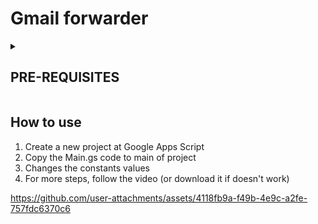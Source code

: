 # Gmail forwarder

<details>
  <summary> <h2>PRE-REQUISITES</h2></summary>
  <li>json file (or pre-defined email array)</li>
  The project accepts json with emails (in drive) OR array file with emails.

  <details>
  <summary>Array</summary>
  To insert manually an email array, you can directly inserts the email array on EMAILSARRAY constant, like:
  <code>const EMAILSARRAY = ["email@gmail.com", "address@gmail.com"];</code>
  </details>
  <details>
  <summary>JSON on drive</summary>
  On drive, you can create a json with a key called "emails", with the emails array as value. Then get the ID of drive and inserts on IDFILEJSONEMAILS. This is the method used on How to use's video
  </details>
  
</details>

## How to use

1. Create a new project at Google Apps Script
2. Copy the Main.gs code to main of project
3. Changes the constants values  
4. For more steps, follow the video (or download it if doesn't work)


https://github.com/user-attachments/assets/4118fb9a-f49b-4e9c-a2fe-757fdc6370c6


